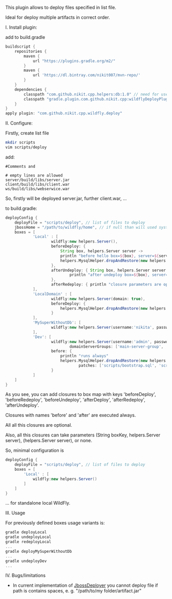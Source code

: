 This plugin allows to deploy files specified in list file.

Ideal for deploy multiple artifacts in correct order.

I. Install plugin:

add to build.gradle
```groovy
buildscript {
    repositories {
        maven {
            url "https://plugins.gradle.org/m2/"
        }
        maven {
            url 'https://dl.bintray.com/nikit007/mvn-repo/'
        }
    }
    dependencies {
        classpath "com.github.nikit.cpp.helpers:db:1.0" // need for use helpers.MysqlHelper
        classpath "gradle.plugin.com.github.nikit.cpp:wildflyDeployPlugin:1.0.2"
    }
}
apply plugin: "com.github.nikit.cpp.wildfly.deploy"
```

II. Configure:

Firstly, create list file
```bash
mkdir scripts
vim scripts/deploy
```
add:
```
#Comments and

# empty lines are allowed
server/build/libs/server.jar
client/build/libs/client.war
ws/build/libs/webserwice.war
```
So, firstly will be deployed server.jar, further client.war, ...


to build.gradle:
```groovy
deployConfig {
    deployFile = "scripts/deploy", // list of files to deploy
    jbossHome = "/path/to/wildfly/home", // if null than will used system environment JBOSS_HOME or WILDFLY_HOME
    boxes = [
            'Local' : [
                    wildfly:new helpers.Server(),
                    beforeDeploy: {
                        String box, helpers.Server server ->
                        println "before hello box=${box}, server=${server}"
                        helpers.MysqlHelper.dropAndRestore(new helpers.Mysql(user:'root', pass:'root', dbName:'test', patches:['scripts/bootstrap.sql']))
                    },
                    afterUndeploy: { String box, helpers.Server server ->
                            println "after undeploy box=${box}, server=${server}"
                    },
                    afterRedeploy: { println "closure parameters are optional" }
            ],
            'LocalDomain' : [
                    wildfly:new helpers.Server(domain: true),
                    beforeDeploy: {
                        helpers.MysqlHelper.dropAndRestore(new helpers.Mysql(user: 'root', pass: 'root', dbName: 'test', patches: ['scripts/bootstrap.sql']))
                    }
            ],
            'MySuperWithoutDb': [
                    wildfly:new helpers.Server(username:'nikita', password:'qwerty', hostname:'192.168.1.200')
            ],
            'Dev': [
                    wildfly:new helpers.Server(username:'admin', password:'123', hostname:'192.168.1.10', domain: true,
                            domainServerGroups: ['main-server-group', 'other-server-group']),
                    before: {
                        println "runs always"
                        helpers.MysqlHelper.dropAndRestore(new helpers.Mysql(mysqlHost: '192.168.1.11', user: 'admin', pass: 'password', dbName: 'test',
                                patches: ['scripts/bootstrap.sql', 'scripts/dev.sql']))
                    }
            ]
    ]
}
```
As you see, you can add closures to box map with keys 'beforeDeploy', 'beforeRedeploy', 'beforeUndeploy',  'afterDeploy', 'afterRedeploy', 'afterUndeploy'.

Closures with names 'before' and 'after' are executed always.

All all this closures are optional.

Also, all this closures can take parameters (String boxKey, helpers.Server server), (helpers.Server server), or none.

So, minimal configuration is
```groovy
deployConfig {
	deployFile = "scripts/deploy", // list of files to deploy
	boxes = [
		'Local' : [
			wildfly:new helpers.Server()
		]
	]
}
```
... for standalone local WildFly.

III. Usage

For previously defined boxes usage variants is:
```groovy
gradle deployLocal
gradle undeployLocal
gradle redeployLocal
...
gradle deployMySuperWithoutDb
...
gradle undeployDev
...
```
IV. Bugs/limitations
 * In current implementation of [JbossDeployer](https://github.com/nikit-cpp/helpers/blob/master/deployer/src/main/groovy/helpers/JbossDeployer.groovy) you cannot deploy file if path is contains spaces, e. g. "/path/to/my folder/artifact.jar"
